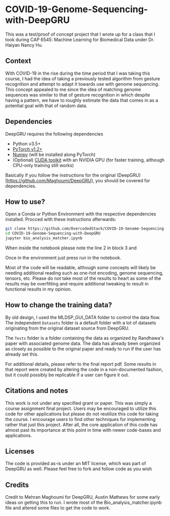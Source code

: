 # COVID-19-Genome-Sequencing-with-DeepGRU
This was a test/proof of concept project that I wrote up for a class that I took during CAP 6545: Machine Learning for Biomedical Data under Dr. Haiyan Nancy Hu. 


## Context 

With COVID-19 in the rise during the time period that I was taking this course, I had the idea of taking a previously tested algorithm from gesture recognition and attempt to adapt it towards use with genome sequencing. This concept appealed to me since the idea of matching genome sequences was similar to that of gesture recognition in which despite having a pattern, we have to roughly estimate the data that comes in as a potential goal with that of random data. 

## Dependencies

DeepGRU requires the following dependencies

- Python v3.5+
- [PyTorch v1.2+](https://pytorch.org/)
- [Numpy](https://numpy.org/) (will be installed along PyTorch)
- (Optional) [CUDA toolkit](https://developer.nvidia.com/cuda-toolkit) with an NVIDIA GPU (for faster training, although CPU-only training still works)

Basically if you follow the instructions for the original (DeepGRU)[https://github.com/Maghoumi/DeepGRU], you should be covered for dependencies. 

## How to use?

Open a Conda or Python Environment with the respective dependencies installed. Procced with these instructions afterwards: 

```bash
git clone https://github.com/OvercodedStack/COVID-19-Genome-Sequencing-with-DeepGRU 
cd COVID-19-Genome-Sequencing-with-DeepGRU
jupyter bio_analysis_matcher.ipynb
```
When inside the notebook please note the line 2 in block 3 and 


Once in the environment just press run in the notebook. 



Most of the code will be readable, although some concepts will likely be needing additional reading such as one-hot encoding, genome sequencing, tensors, etc. Please do not take most of the results to heart as some of the results may be overfitting and require additional tweaking to result in functional results in my opinion. 

## How to change the training data?

By old design, I used the MLDSP_GUI_DATA folder to control the data flow. The independent `Datasets` folder is a default folder with a lot of datasets originating from the original dataset source from DeepGRU. 

The `Tests` folder is a folder containing the data as organized by Randhawa's paper with associated genome data. The data has already been organized as closely as possible to the original paper and ready to run if the user has already set this. 

For additional details, please refer to the final report pdf. Some results in that report were created by altering the code in a non-documented fashion, but it could possibly be replicable if a user can figure it out. 

## Citations and notes

This work is not under any specified grant or paper. This was simply a course assignment final project. Users may be encouraged to utilize this code for other applications but please do not reutilize this code for taking the course. I encourage users to find other techniques for implementing rather that just this project. After all, the core application of this code has almost past its importance at this point in time with newer code-bases and applications. 

## Licenses 

The code is provided as-is under an MIT license, which was part of DeepGRU as well. Please feel free to fork and follow code as you wish 

## Credits

Credit to Mehran Maghoumi for DeepGRU, Austin Mathews for some early ideas on getting this to run. I wrote most of the Bio_analysis_matcher.ipynb file and altered some files to get the code to work. 
